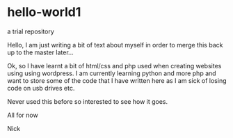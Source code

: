 # hello-world1
a trial repository

Hello, I am just writing a bit of text about myself in order to merge this back up to the master later...

Ok, so I have learnt a bit of html/css and php used when creating websites using using wordpress. I am currently learning python and more php and want to store some of the code that I have written here as I am sick of losing code on usb drives etc.

Never used this before so interested to see how it goes.

All for now 

Nick
